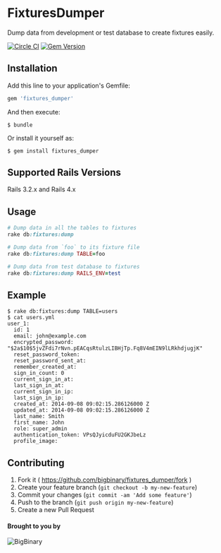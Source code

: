 # FixturesDumper

Dump data from development or test database to create fixtures easily.

[![Circle CI](https://circleci.com/gh/bigbinary/fixtures_dumper.png?style=badge)](https://circleci.com/gh/bigbinary/fixtures_dumper)
[![Gem Version](https://badge.fury.io/rb/fixtures_dumper.svg)](http://badge.fury.io/rb/fixtures_dumper)

## Installation

Add this line to your application's Gemfile:

```ruby
gem 'fixtures_dumper'
```

And then execute:

    $ bundle

Or install it yourself as:

    $ gem install fixtures_dumper

## Supported Rails Versions

Rails 3.2.x and Rails 4.x

## Usage

``` ruby
# Dump data in all the tables to fixtures
rake db:fixtures:dump

# Dump data from `foo` to its fixture file
rake db:fixtures:dump TABLE=foo

# Dump data from test database to fixtures
rake db:fixtures:dump RAILS_ENV=test
```

## Example

```
$ rake db:fixtures:dump TABLE=users
$ cat users.yml
user_1:
  id: 1
  email: john@example.com
  encrypted_password: "$2a$10$5jvZFdi7rNvn.pEACqsRtulzLIBHjTp.Fq8V4mEIN9lLRkhdjugjK"
  reset_password_token:
  reset_password_sent_at:
  remember_created_at:
  sign_in_count: 0
  current_sign_in_at:
  last_sign_in_at:
  current_sign_in_ip:
  last_sign_in_ip:
  created_at: 2014-09-08 09:02:15.286126000 Z
  updated_at: 2014-09-08 09:02:15.286126000 Z
  last_name: Smith
  first_name: John
  role: super_admin
  authentication_token: VPsQJyicduFU2GKJbeLz
  profile_image:
```

## Contributing

1. Fork it ( https://github.com/bigbinary/fixtures_dumper/fork )
2. Create your feature branch (`git checkout -b my-new-feature`)
3. Commit your changes (`git commit -am 'Add some feature'`)
4. Push to the branch (`git push origin my-new-feature`)
5. Create a new Pull Request

#### Brought to you by

![BigBinary](http://bigbinary.com/assets/common/logo.png)
